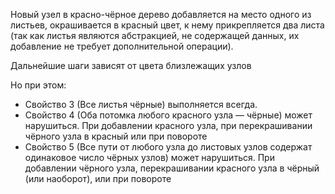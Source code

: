 Новый узел в красно-чёрное дерево добавляется на место одного из листьев, окрашивается в красный цвет, к нему прикрепляется два листа (так как листья являются абстракцией, не содержащей данных, их добавление не требует дополнительной операции).

Дальнейшие шаги зависят от цвета близлежащих узлов

Но при этом:
- Свойство 3 (Все листья чёрные) выполняется всегда.
- Свойство 4 (Оба потомка любого красного узла — чёрные) может нарушиться. При добавлении красного узла, при перекрашивании чёрного узла в красный или при повороте
- Свойство 5 (Все пути от любого узла до листовых узлов содержат одинаковое число чёрных узлов) может нарушиться. При добавлении чёрного узла, перекрашивании красного узла в чёрный (или наоборот), или при повороте
